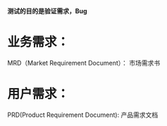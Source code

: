 **测试的目的是验证需求，Bug**

# 业务需求：

MRD（Market Requirement Document）： 市场需求书








# 用户需求：

PRD(Product Requirement Document): 产品需求文档
